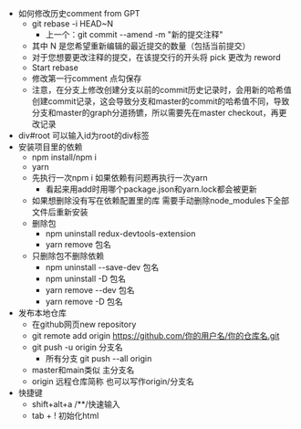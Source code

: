 - 如何修改历史comment from GPT
  - git rebase -i HEAD~N
    - 上一个：git commit --amend -m "新的提交注释"
  - 其中 N 是您希望重新编辑的最近提交的数量（包括当前提交）
  - 对于您想要更改注释的提交，在该提交行的开头将 pick 更改为 reword
  - Start rebase
  - 修改第一行comment 点勾保存
  - 注意，在分支上修改创建分支以前的commit历史记录时，会用新的哈希值创建commit记录，这会导致分支和master的commit的哈希值不同，导致分支和master的graph分道扬镳，所以需要先在master checkout，再更改记录
- div#root 可以输入id为root的div标签
- 安装项目里的依赖
  - npm install/npm i
  - yarn
  - 先执行一次npm i 如果依赖有问题再执行一次yarn
    - 看起来用add时用哪个package.json和yarn.lock都会被更新
  - 如果想删除没有写在依赖配置里的库 需要手动删除node_modules下全部文件后重新安装
  - 删除包
    - npm uninstall redux-devtools-extension
    - yarn remove 包名
  - 只删除包不删除依赖
    - npm uninstall --save-dev 包名
    - npm uninstall -D 包名
    - yarn remove --dev 包名
    - yarn remove -D 包名
- 发布本地仓库
  - 在github网页new repository
  - git remote add origin https://github.com/你的用户名/你的仓库名.git
  - git push -u origin 分支名
    - 所有分支 git push --all origin
  - master和main类似 主分支名
  - origin 远程仓库简称 也可以写作origin/分支名
- 快捷键
  - shift+alt+a /**/快速输入
  - tab + ! 初始化html